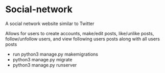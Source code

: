 # Social-network
A social network website similar to Twitter

Allows for users to create accounts, make/edit posts, like/unlike posts, follow/unfollow users, and view following users posts along with all users posts

- run python3 manage.py makemigrations
-    python3 manage.py migrate
-    python3 manage.py runserver
